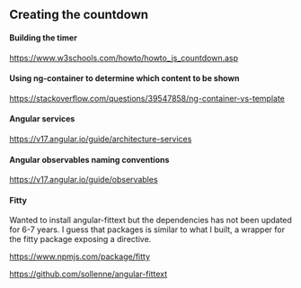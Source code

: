 ## Creating the countdown

#### Building the timer

https://www.w3schools.com/howto/howto_js_countdown.asp

#### Using ng-container to determine which content to be shown

https://stackoverflow.com/questions/39547858/ng-container-vs-template

#### Angular services

https://v17.angular.io/guide/architecture-services

#### Angular observables naming conventions

https://v17.angular.io/guide/observables

#### Fitty

Wanted to install angular-fittext but the dependencies has not been updated for 6-7 years. I guess
that packages is similar to what I built, a wrapper for the fitty package exposing a directive.

https://www.npmjs.com/package/fitty

https://github.com/sollenne/angular-fittext
